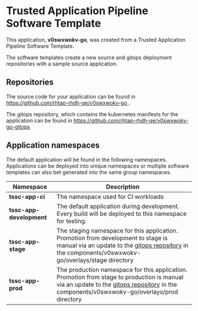 # Trusted Application Pipeline Software Template

This application, **v0swxwokv-go**, was created from a Trusted Application Pipeline Software Template.

The software templates create a new source and gitops deployment repositories with a sample source application. 

## Repositories

The source code for your application can be found in [https://github.com/rhtap-rhdh-qe/v0swxwokv-go ](https://github.com/rhtap-rhdh-qe/v0swxwokv-go ).
 
The gitops repository, which contains the kubernetes manifests for the application can be found in 
[https://github.com/rhtap-rhdh-qe/v0swxwokv-go-gitops ](https://github.com/rhtap-rhdh-qe/v0swxwokv-go-gitops ) 

## Application namespaces 

The default application will be found in the following namespaces. Applications can be deployed into unique namespaces or multiple software templates can also bet generated into the same group namespaces.  

|  Namespace   |  Description   |  
| -------- | -------- |
| **tssc-app-ci** | The namespace used for CI workloads |
| **tssc-app-development** | The default application during development. Every build will be deployed to this namespace for testing. |
| **tssc-app-stage** | The staging namespace for this application. Promotion from development to stage is manual via an update to the [gitops repository](https://github.com/rhtap-rhdh-qe/v0swxwokv-go-gitops ) in the components/v0swxwokv-go/overlays/stage directory |
| **tssc-app-prod** | The production namespace for this application. Promotion from stage to production is manual via an update to the [gitops repository](https://github.com/rhtap-rhdh-qe/v0swxwokv-go-gitops ) in the components/v0swxwokv-go/overlays/prod directory |
